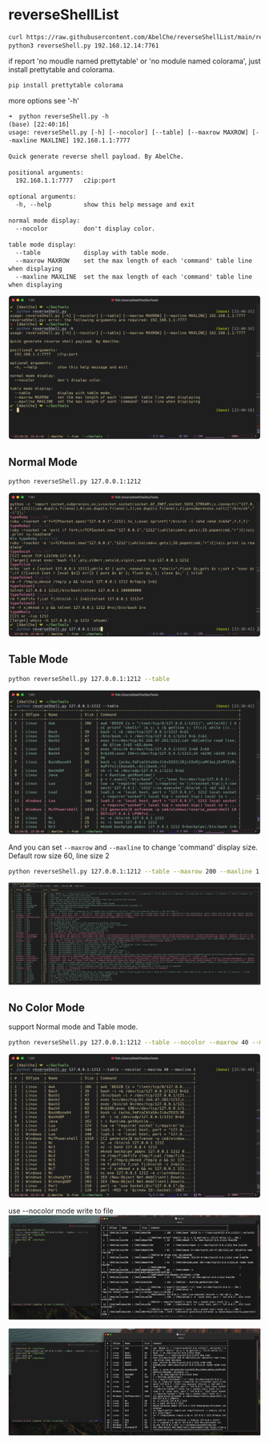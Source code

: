 # reverseShellList

```sh
curl https://raw.githubusercontent.com/AbelChe/reverseShellList/main/reverseShell.py > reverseShell.py
python3 reverseShell.py 192.168.12.14:7761
```

if report 'no moudle named prettytable' or 'no module named colorama', just install prettytable and
 colorama.
```sh
pip install prettytable colorama
```

more options see '-h'
```
➜  python reverseShell.py -h                                                               (base) [22:40:16]
usage: reverseShell.py [-h] [--nocolor] [--table] [--maxrow MAXROW] [--maxline MAXLINE] 192.168.1.1:7777

Quick generate reverse shell payload. By AbelChe.

positional arguments:
  192.168.1.1:7777   c2ip:port

optional arguments:
  -h, --help         show this help message and exit

normal mode display:
  --nocolor          don't display color.

table mode display:
  --table            display with table mode.
  --maxrow MAXROW    set the max length of each 'command' table line when displaying
  --maxline MAXLINE  set the max length of each 'command' table line when displaying
```
![](./show3.png)

## Normal Mode
```sh
python reverseShell.py 127.0.0.1:1212
```
![](./show1.png)

## Table Mode
```sh
python reverseShell.py 127.0.0.1:1212 --table
```
![](./show2.png)

And you can set `--maxrow` and `--maxline` to change 'command' display size.
Default row size 60, line size 2
```sh
python reverseShell.py 127.0.0.1:1212 --table --maxrow 200 --maxline 1
```
![](./show4.png)

## No Color Mode
support Normal mode and Table mode.
```sh
python reverseShell.py 127.0.0.1:1212 --table --nocolor --maxrow 40 --maxline 1
```
![](./show7.png)

use --nocolor mode write to file
![](./show5.png)

![](./show6.png)
